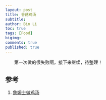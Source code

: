 ```yaml
---
layout: post
title: 香菇鸡汤
subtitle:
author: Bin Li
toc: true
tags: [Food]
bigimg: 
comments: true
published: true
---
```


　　第一次做的很失败啊，接下来继续，待整理！

## 参考
1. [詹姆士做鸡汤](https://www.youtube.com/watch?v=Z46I4ovEg7A)


